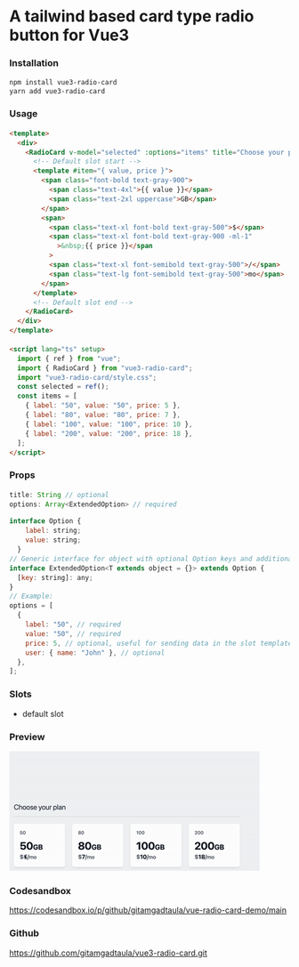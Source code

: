 # A tailwind based card type radio button for Vue3

### Installation

```shell
npm install vue3-radio-card
yarn add vue3-radio-card
```

### Usage

```html
<template>
  <div>
    <RadioCard v-model="selected" :options="items" title="Choose your plan">
      <!-- Default slot start -->
      <template #item="{ value, price }">
        <span class="font-bold text-gray-900">
          <span class="text-4xl">{{ value }}</span>
          <span class="text-2xl uppercase">GB</span>
        </span>
        <span>
          <span class="text-xl font-bold text-gray-500">$</span>
          <span class="text-xl font-bold text-gray-900 -ml-1"
            >&nbsp;{{ price }}</span
          >
          <span class="text-xl font-semibold text-gray-500">/</span>
          <span class="text-lg font-semibold text-gray-500">mo</span>
        </span>
      </template>
      <!-- Default slot end -->
    </RadioCard>
  </div>
</template>

<script lang="ts" setup>
  import { ref } from "vue";
  import { RadioCard } from "vue3-radio-card";
  import "vue3-radio-card/style.css";
  const selected = ref();
  const items = [
    { label: "50", value: "50", price: 5 },
    { label: "80", value: "80", price: 7 },
    { label: "100", value: "100", price: 10 },
    { label: "200", value: "200", price: 18 },
  ];
</script>
```

### Props

```js
title: String // optional 
options: Array<ExtendedOption> // required
```

```js
interface Option {
    label: string;
    value: string;
  }
// Generic interface for object with optional Option keys and additional properties
interface ExtendedOption<T extends object = {}> extends Option {
  [key: string]: any;
}
// Example:
options = [
  {
    label: "50", // required
    value: "50", // required
    price: 5, // optional, useful for sending data in the slot template
    user: { name: "John" }, // optional
  },
];
```

### Slots

- default slot

### Preview

![Preview Gif](https://github.com/gitamgadtaula/vue3-radio-card/blob/main/public/demo.gif?raw=true)

### Codesandbox

https://codesandbox.io/p/github/gitamgadtaula/vue-radio-card-demo/main

 <!-- <img src="/dist/demo.gif" alt="Preview of the component" /> -->

### Github

https://github.com/gitamgadtaula/vue3-radio-card.git
